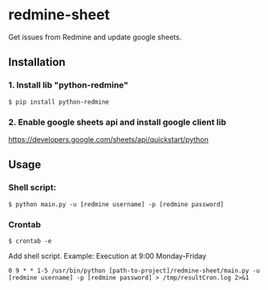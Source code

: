 # redmine-sheet

Get issues from Redmine and update google sheets.

## Installation

### 1. Install lib "python-redmine"
```
$ pip install python-redmine
```

### 2. Enable google sheets api and install google client lib

https://developers.google.com/sheets/api/quickstart/python

## Usage

### Shell script:
```
$ python main.py -u [redmine username] -p [redmine password]
```

### Crontab
```
$ crontab -e
```
Add shell script.
Example: Execution at 9:00 Monday-Friday
```
0 9 * * 1-5 /usr/bin/python [path-to-project]/redmine-sheet/main.py -u [redmine username] -p [redmine password] > /tmp/resultCron.log 2>&1
```
